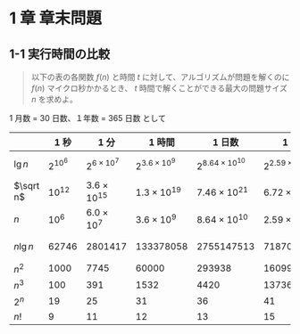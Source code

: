 # 1 章 章末問題

## 1-1 実行時間の比較

> 以下の表の各関数 $f(n)$ と時間 $t$ に対して、アルゴリズムが問題を解くのに $f(n)$ マイクロ秒かかるとき、 $t$ 時間で解くことができる最大の問題サイズ $n$ を求めよ。

1 月数 = 30 日数、１年数 = 365 日数 として

|           | 1 秒       | 1 分                 | 1 時間                | 1 日数                    | 1 月数                    | 1 年数                    | 1 世紀                    |
| --------- | ---------- | -------------------- | --------------------- | ------------------------- | ------------------------- | ------------------------- | ------------------------- |
| $\lg n$   | $2^{10^6}$ | $2^{6 \times 10^7}$  | $2^{3.6 \times 10^9}$ | $2^{8.64 \times 10^{10}}$ | $2^{2.59 \times 10^{12}}$ | $2^{3.15 \times 10^{13}}$ | $2^{3.15 \times 10^{15}}$ |
| $\sqrt n$ | $10^{12}$  | $3.6 \times 10^{15}$ | $1.3 \times 10^{19}$  | $7.46 \times 10^{21}$     | $6.72 \times 10^{24}$     | $9.95 \times 10^{26}$     | $9.95 \times 10^{30}$     |
| $n$       | $10^6$     | $6.0 \times 10^7$    | $3.6 \times 10^9$     | $8.64 \times 10^{10}$     | $2.59 \times 10^{12}$     | $3.15 \times 10^{13}$     | $3.15 \times 10^{15}$     |
| $n\lg n$  | $62746$    | $2801417$            | $133378058$           | $2755147513$              | $71870856404$             | $797633893349$            | $6.86 \times 10^{13}$     |
| $n^2$     | $1000$     | $7745$               | $60000$               | $293938$                  | $1609968$                 | $5615692$                 | $56156922$                |
| $n^3$     | $100$      | $391$                | $1532$                | $4420$                    | $13736$                   | $31593$                   | $146645$                  |
| $2^n$     | $19$       | $25$                 | $31$                  | $36$                      | $41$                      | $44$                      | $51$                      |
| $n!$      | $9$        | $11$                 | $12$                  | $13$                      | $15$                      | $16$                      | $17$                      |
